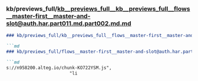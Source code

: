 ### kb/previews_full/kb__previews_full__kb__previews_full__flows__master-first__master-and-slot@auth.har.part011.md.part002.md.md

```md
### kb/previews_full/kb__previews_full__flows__master-first__master-and-slot@auth.har.part011.md.part002.md

```md
### kb/previews_full/flows__master-first__master-and-slot@auth.har.part011.md (part 002)

```md
s://n958200.alteg.io/chunk-KO722YSM.js",
                        "li
```

```

```

```
